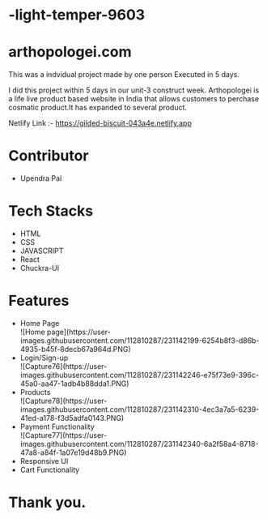 # -light-temper-9603
# arthopologei.com

This was a indvidual project made by one person Executed in 5 days.

I did this project within 5 days in our unit-3 construct week. Arthopologei is a life live product based website in India that allows customers to perchase cosmatic product.It has expanded to several product.

Netlify Link :-  https://gilded-biscuit-043a4e.netlify.app 

<h1>Contributor</h1>
<ul>
<li>Upendra Pal</li>
</ul>

<h1>Tech Stacks</h1>

<ul>
<li>HTML</li>
<li>CSS</li>
<li>JAVASCRIPT</li>
<li>React</li>
<li>Chuckra-UI</li>
</ul>

<h1>Features</h1>

<ul>
<li>Home Page</li>
![Home page](https://user-images.githubusercontent.com/112810287/231142199-6254b8f3-d86b-4935-b45f-8decb67a964d.PNG)

<li>Login/Sign-up</li>
![Capture76](https://user-images.githubusercontent.com/112810287/231142246-e75f73e9-396c-45a0-aa47-1adb4b88dda1.PNG)


<li>Products</li>
  ![Capture78](https://user-images.githubusercontent.com/112810287/231142310-4ec3a7a5-6239-41ed-a178-f3d5adfa0143.PNG)

<li>Payment Functionality</li>
![Capture77](https://user-images.githubusercontent.com/112810287/231142340-6a2f58a4-8718-47a8-a84f-1a07e19d48b9.PNG)

<li>Responsive UI</li>
<li>Cart Functionality</li>
</ul>

<h1>Thank you.</h1>
